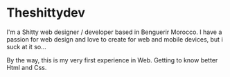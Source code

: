 # Theshittydev
I'm a Shitty web designer / developer based in Benguerir Morocco. I have a passion for web design and love to create for web and mobile devices, but i suck at it so...

By the way, this is my very first experience in Web. Getting to know better Html and Css. 

